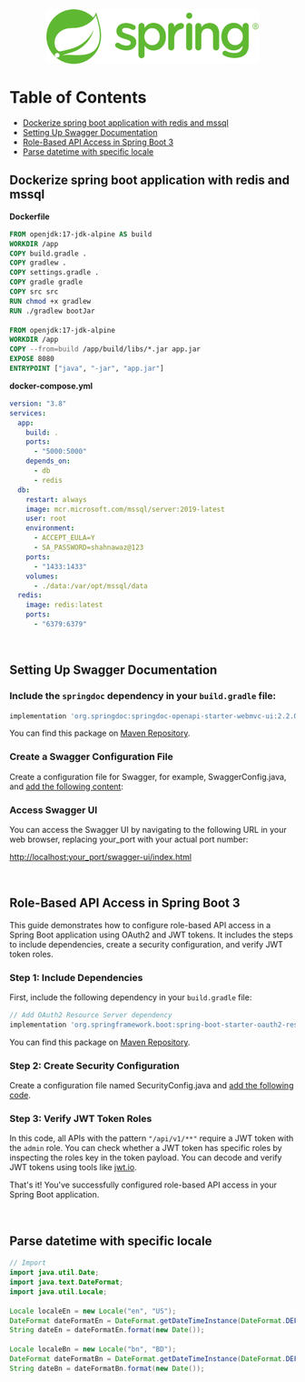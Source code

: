 <div align="center">
  <a href="https://spring.io/">
    <img alt="spring" src="../logos/spring.png" height="96"/>
  </a>
</div>

# Table of Contents

- [Dockerize spring boot application with redis and mssql](#dockerize-spring-boot-application-with-redis-and-mssql)
- [Setting Up Swagger Documentation](#setting-up-swagger-documentation)
- [Role-Based API Access in Spring Boot 3](#role-based-api-access-in-spring-boot-3)
- [Parse datetime with specific locale](#parse-datetime-with-specific-locale)

## Dockerize spring boot application with redis and mssql

**Dockerfile**

```Dockerfile
FROM openjdk:17-jdk-alpine AS build
WORKDIR /app
COPY build.gradle .
COPY gradlew .
COPY settings.gradle .
COPY gradle gradle
COPY src src
RUN chmod +x gradlew
RUN ./gradlew bootJar

FROM openjdk:17-jdk-alpine
WORKDIR /app
COPY --from=build /app/build/libs/*.jar app.jar
EXPOSE 8080
ENTRYPOINT ["java", "-jar", "app.jar"]
```

**docker-compose.yml**

```yml
version: "3.8"
services:
  app:
    build: .
    ports:
      - "5000:5000"
    depends_on:
      - db
      - redis
  db:
    restart: always
    image: mcr.microsoft.com/mssql/server:2019-latest
    user: root
    environment:
      - ACCEPT_EULA=Y
      - SA_PASSWORD=shahnawaz@123
    ports:
      - "1433:1433"
    volumes:
      - ./data:/var/opt/mssql/data
  redis:
    image: redis:latest
    ports:
      - "6379:6379"
```

<br>

## Setting Up Swagger Documentation

### Include the `springdoc` dependency in your `build.gradle` file:

```groovy
implementation 'org.springdoc:springdoc-openapi-starter-webmvc-ui:2.2.0'
```
You can find this package on [Maven Repository](https://mvnrepository.com/artifact/org.springdoc/springdoc-openapi-starter-webmvc-ui).

### Create a Swagger Configuration File

Create a configuration file for Swagger, for example, SwaggerConfig.java, and [add the following content](https://gist.github.com/shahnawaz-pabon/7fa8ac82947c6bd1d54fcd33eecf4d2a):

### Access Swagger UI

You can access the Swagger UI by navigating to the following URL in your web browser, replacing your_port with your actual port number:

[http://localhost:your_port/swagger-ui/index.html](http://localhost:your_port/swagger-ui/index.html)

<br>

## Role-Based API Access in Spring Boot 3

This guide demonstrates how to configure role-based API access in a Spring Boot application using OAuth2 and JWT tokens. It includes the steps to include dependencies, create a security configuration, and verify JWT token roles.

### Step 1: Include Dependencies

First, include the following dependency in your `build.gradle` file:

```groovy
// Add OAuth2 Resource Server dependency
implementation 'org.springframework.boot:spring-boot-starter-oauth2-resource-server:3.1.3'
```

You can find this package on [Maven Repository](https://mvnrepository.com/artifact/org.springframework.boot/spring-boot-starter-oauth2-resource-server).

### Step 2: Create Security Configuration

Create a configuration file named SecurityConfig.java and [add the following code](https://gist.github.com/shahnawaz-pabon/162a99f43f4d8b47fa9437e758b003df).

### Step 3: Verify JWT Token Roles

In this code, all APIs with the pattern `"/api/v1/**"` require a JWT token with the `admin` role. You can check whether a JWT token has specific roles by inspecting the roles key in the token payload. You can decode and verify JWT tokens using tools like [jwt.io](https://jwt.io/).

That's it! You've successfully configured role-based API access in your Spring Boot application.

<br>

## Parse datetime with specific locale

```java
// Import
import java.util.Date;
import java.text.DateFormat;
import java.util.Locale;

Locale localeEn = new Locale("en", "US");
DateFormat dateFormatEn = DateFormat.getDateTimeInstance(DateFormat.DEFAULT, DateFormat.SHORT, localeEn);
String dateEn = dateFormatEn.format(new Date());

Locale localeBn = new Locale("bn", "BD");
DateFormat dateFormatBn = DateFormat.getDateTimeInstance(DateFormat.DEFAULT, DateFormat.SHORT, localeBn);
String dateBn = dateFormatBn.format(new Date());
```
